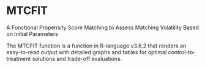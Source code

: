 # MTCFIT
A Functional Propensity Score Matching to Assess Matching Volatility Based on Initial Parameters

The MTCFIT function is a function in R-language v3.6.2 that renders an easy-to-read output with detailed graphs and tables for optimal control-to-treatment solutions and trade-off evaluations.
